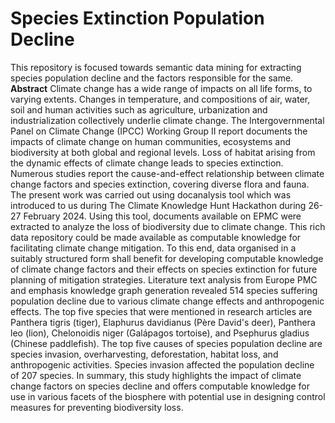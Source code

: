 # Species Extinction Population Decline
This repository is focused towards semantic data mining for extracting species population decline and the factors responsible for the same.
**Abstract**
Climate change has a wide range of impacts on all life forms, to varying extents. Changes in temperature, and compositions of air, water, soil and human activities such as agriculture, urbanization and industrialization collectively underlie climate change. The Intergovernmental Panel on Climate Change (IPCC) Working Group II report documents the impacts of climate change on human communities, ecosystems and biodiversity at both global and regional levels. Loss of habitat arising from the dynamic effects of climate change leads to species extinction. Numerous studies report the cause-and-effect relationship between climate change factors and species extinction, covering diverse flora and fauna. The present work was carried out using docanalysis tool which was introduced to us during The Climate Knowledge Hunt Hackathon during 26-27 February 2024. Using this tool, documents available on EPMC were extracted to analyze the loss of biodiversity due to climate change. This rich data repository could be made available as computable knowledge for facilitating climate change mitigation. To this end, data organised in a suitably structured form shall benefit for developing computable knowledge of climate change factors and their effects on species extinction for future planning of mitigation strategies. Literature text analysis from Europe PMC and emphasis knowledge graph generation revealed 514 species suffering population decline due to various climate change effects and anthropogenic effects. The top five species that were mentioned in research articles are Panthera tigris (tiger), Elaphurus davidianus (Père David's deer), Panthera leo (lion), Chelonoidis niger (Galápagos tortoise), and Psephurus gladius (Chinese paddlefish). The top five causes of species population decline are species invasion, overharvesting, deforestation, habitat loss, and anthropogenic activities. Species invasion affected the population decline of 207 species. In summary, this study highlights the impact of climate change factors on species decline and offers computable knowledge for use in various facets of the biosphere with potential use in designing control measures for preventing biodiversity loss. 
